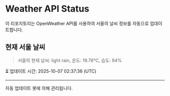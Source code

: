 
# Weather API Status

이 리포지토리는 OpenWeather API를 사용하여 서울의 날씨 정보를 자동으로 업데이트합니다.

## 현재 서울 날씨
> 서울의 현재 날씨: light rain, 온도: 19.76°C, 습도: 94%

⏳ 업데이트 시간: 2025-10-07 02:37:36 (UTC)

---
자동 업데이트 봇에 의해 관리됩니다.
